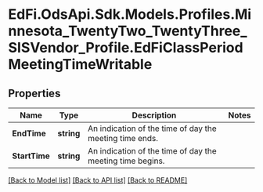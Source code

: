 # EdFi.OdsApi.Sdk.Models.Profiles.Minnesota_TwentyTwo_TwentyThree_SISVendor_Profile.EdFiClassPeriodMeetingTimeWritable
## Properties

Name | Type | Description | Notes
------------ | ------------- | ------------- | -------------
**EndTime** | **string** | An indication of the time of day the meeting time ends. | 
**StartTime** | **string** | An indication of the time of day the meeting time begins. | 

[[Back to Model list]](../README.md#documentation-for-models) [[Back to API list]](../README.md#documentation-for-api-endpoints) [[Back to README]](../README.md)

